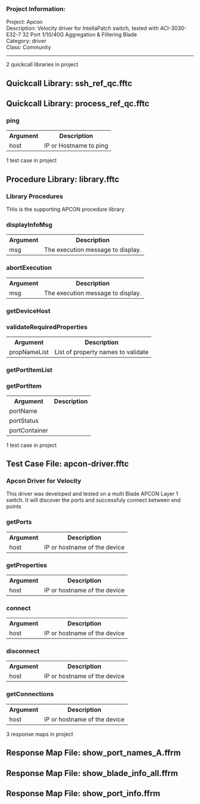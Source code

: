 ### Project Information:
Project: Apcon  
Description: Velocity driver for IntellaPatch switch, tested with ACI-3030-E32-7 32 Port 1/10/40G Aggregation & Filtering Blade  
Category: driver  
Class: Community  

 ----
2 quickcall libraries in project
## Quickcall Library: ssh_ref_qc.fftc
## Quickcall Library: process_ref_qc.fftc
### ping
<table><tr><th>Argument</th><th>Description</th></tr>
<tr><td>host</td><td>IP or Hostname to ping</tr></td></table>

1 test case in project
## Procedure Library: library.fftc
### Library Procedures
THis is the supporting APCON procedure library
### displayInfoMsg
<table><tr><th>Argument</th><th>Description</th></tr>
<tr><td>msg</td><td>The execution message to display.</tr></td></table>

### abortExecution
<table><tr><th>Argument</th><th>Description</th></tr>
<tr><td>msg</td><td>The execution message to display.</tr></td></table>

### getDeviceHost
### validateRequiredProperties
<table><tr><th>Argument</th><th>Description</th></tr>
<tr><td>propNameList</td><td>List of property names to validate</tr></td></table>

### getPortItemList
### getPortItem
<table><tr><th>Argument</th><th>Description</th></tr>
<tr><td>portName</td><tr></tr>
<tr><td>portStatus</td><tr></tr>
<tr><td>portContainer</td><tr></tr></table>

1 test case in project
## Test Case File: apcon-driver.fftc
### Apcon Driver for Velocity
This driver was developed and tested on a multi Blade APCON Layer 1 switch.  It will discover the ports and successfuly connect between end points
### getPorts
<table><tr><th>Argument</th><th>Description</th></tr>
<tr><td>host</td><td>IP or hostname of the device</tr></td></table>

### getProperties
<table><tr><th>Argument</th><th>Description</th></tr>
<tr><td>host</td><td>IP or hostname of the device</tr></td></table>

### connect
<table><tr><th>Argument</th><th>Description</th></tr>
<tr><td>host</td><td>IP or hostname of the device</tr></td></table>

### disconnect
<table><tr><th>Argument</th><th>Description</th></tr>
<tr><td>host</td><td>IP or hostname of the device</tr></td></table>

### getConnections
<table><tr><th>Argument</th><th>Description</th></tr>
<tr><td>host</td><td>IP or hostname of the device</tr></td></table>

3 response maps in project
## Response Map File: show_port_names_A.ffrm
## Response Map File: show_blade_info_all.ffrm
## Response Map File: show_port_info.ffrm
